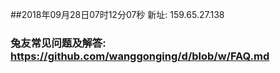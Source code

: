 ##2018年09月28日07时12分07秒 新址: 159.65.27.138
### 兔友常见问题及解答: https://github.com/wanggonging/d/blob/w/FAQ.md
